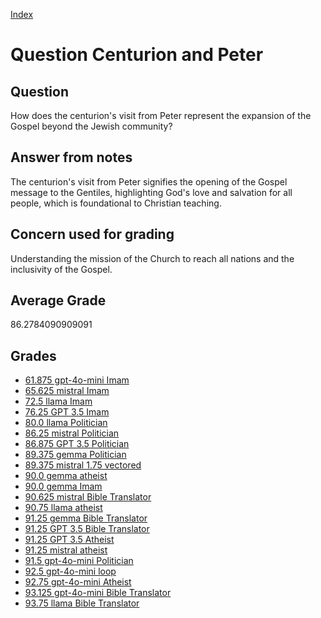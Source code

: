 
[Index](../../index.md)
# Question Centurion and Peter
## Question
How does the centurion's visit from Peter represent the expansion of the Gospel beyond the Jewish community?

## Answer from notes
The centurion's visit from Peter signifies the opening of the Gospel message to the Gentiles, highlighting God's love and salvation for all people, which is foundational to Christian teaching.

## Concern used for grading
Understanding the mission of the Church to reach all nations and the inclusivity of the Gospel.

## Average Grade
86.2784090909091

## Grades
 * [61.875 gpt-4o-mini Imam](../answers/gpt-4o-mini_Imam/Centurion_and_Peter.md)
 * [65.625 mistral Imam](../answers/mistral_Imam/Centurion_and_Peter.md)
 * [72.5 llama Imam](../answers/llama_Imam/Centurion_and_Peter.md)
 * [76.25 GPT 3.5 Imam](../answers/GPT_3.5_Imam/Centurion_and_Peter.md)
 * [80.0 llama Politician](../answers/llama_Politician/Centurion_and_Peter.md)
 * [86.25 mistral Politician](../answers/mistral_Politician/Centurion_and_Peter.md)
 * [86.875 GPT 3.5 Politician](../answers/GPT_3.5_Politician/Centurion_and_Peter.md)
 * [89.375 gemma Politician](../answers/gemma_Politician/Centurion_and_Peter.md)
 * [89.375 mistral 1.75 vectored](../answers/mistral_1.75_vectored/Centurion_and_Peter.md)
 * [90.0 gemma atheist](../answers/gemma_atheist/Centurion_and_Peter.md)
 * [90.0 gemma Imam](../answers/gemma_Imam/Centurion_and_Peter.md)
 * [90.625 mistral Bible Translator](../answers/mistral_Bible_Translator/Centurion_and_Peter.md)
 * [90.75 llama atheist](../answers/llama_atheist/Centurion_and_Peter.md)
 * [91.25 gemma Bible Translator](../answers/gemma_Bible_Translator/Centurion_and_Peter.md)
 * [91.25 GPT 3.5 Bible Translator](../answers/GPT_3.5_Bible_Translator/Centurion_and_Peter.md)
 * [91.25 GPT 3.5 Atheist](../answers/GPT_3.5_Atheist/Centurion_and_Peter.md)
 * [91.25 mistral atheist](../answers/mistral_atheist/Centurion_and_Peter.md)
 * [91.5 gpt-4o-mini Politician](../answers/gpt-4o-mini_Politician/Centurion_and_Peter.md)
 * [92.5 gpt-4o-mini loop](../answers/gpt-4o-mini_loop/Centurion_and_Peter.md)
 * [92.75 gpt-4o-mini Atheist](../answers/gpt-4o-mini_Atheist/Centurion_and_Peter.md)
 * [93.125 gpt-4o-mini Bible Translator](../answers/gpt-4o-mini_Bible_Translator/Centurion_and_Peter.md)
 * [93.75 llama Bible Translator](../answers/llama_Bible_Translator/Centurion_and_Peter.md)
